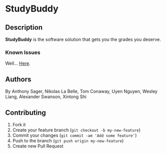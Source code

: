 # StudyBuddy


## Description
**StudyBuddy** is the software solution that gets you the grades you deserve.

### Known Issues

Well...
[Here](https://github.com/nalabelle/senior-design-project/issues).

## Authors

By Anthony Sager, Nikolas La Belle, Tom Conaway, Uyen Nguyen, Wesley Liang, Alexander Swanson, Xintong Shi

## Contributing

1. Fork it
2. Create your feature branch (`git checkout -b my-new-feature`)
3. Commit your changes (`git commit -am 'Add some feature'`)
4. Push to the branch (`git push origin my-new-feature`)
5. Create new Pull Request
